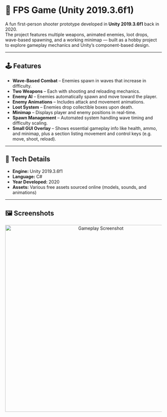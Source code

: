# 🎯 FPS Game (Unity 2019.3.6f1)

A fun first-person shooter prototype developed in **Unity 2019.3.6f1** back in 2020.  
The project features multiple weapons, animated enemies, loot drops, wave-based spawning, and a working minimap — built as a hobby project to explore gameplay mechanics and Unity’s component-based design.

---

## 🕹️ Features

- **Wave-Based Combat** – Enemies spawn in waves that increase in difficulty.
- **Two Weapons** – Each with shooting and reloading mechanics.
- **Enemy AI** – Enemies automatically spawn and move toward the player.
- **Enemy Animations** – Includes attack and movement animations.
- **Loot System** – Enemies drop collectible boxes upon death.
- **Minimap** – Displays player and enemy positions in real-time.
- **Spawn Management** – Automated system handling wave timing and difficulty scaling.
- **Small GUI Overlay** – Shows essential gameplay info like health, ammo, and minimap, plus a section listing movement and control keys (e.g. move, shoot, reload).
  
---

## 🧠 Tech Details

- **Engine:** Unity 2019.3.6f1  
- **Language:** C#  
- **Year Developed:** 2020  
- **Assets:** Various free assets sourced online (models, sounds, and animations)

---

## 🖼️ Screenshots

<p align="center">
  <img src="Assets/Screenshots/fpsgame_preview.png" width="600" alt="Gameplay Screenshot">
</p>
